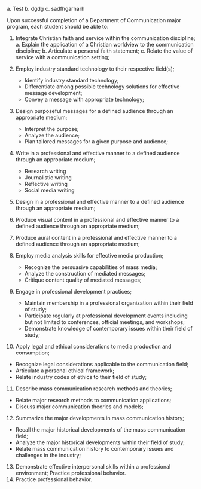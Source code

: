 a. Test
b. dgdg
c. sadfhgarharh

Upon successful completion of a Department of Communication major program, each student should be able to:

1. Integrate Christian faith and service within the communication discipline;
  a. Explain the application of a Christian worldview to the communication discipline;
  b. Articulate a personal faith statement;
  c. Relate the value of service with a communication setting;
   
2. Employ industry standard technology to their respective field(s);
   * Identify industry standard technology;
   * Differentiate among possible technology solutions for effective message development;
   * Convey a message with appropriate technology;

3. Design purposeful messages for a defined audience through an appropriate medium;
   * Interpret the purpose;
   * Analyze the audience;
   * Plan tailored messages for a given purpose and audience;

4. Write in a professional and effective manner to a defined audience through an appropriate medium;
   * Research writing
   * Journalistic writing
   * Reflective writing
   * Social media writing

5. Design in a professional and effective manner to a defined audience through an appropriate medium;

6. Produce visual content in a professional and effective manner to a defined audience through an appropriate medium;

7. Produce aural content in a professional and effective manner to a defined audience through an appropriate medium;

8. Employ media analysis skills for effective media production;
   * Recognize the persuasive capabilities of mass media;
   * Analyze the construction of mediated messages;
   * Critique content quality of mediated messages;

9. Engage in professional development practices;
   * Maintain membership in a professional organization within their field of study;
   * Participate regularly at professional development events including but not limited to conferences, official meetings, and workshops;
   * Demonstrate knowledge of contemporary issues within their field of study;

10. Apply legal and ethical considerations to media production and consumption;
   * Recognize legal considerations applicable to the communication field;
   * Articulate a personal ethical framework;
   * Relate industry codes of ethics to their field of study;

11. Describe mass communication research methods and theories;
   * Relate major research methods to communication applications;
   * Discuss major communication theories and models;

12. Summarize the major developments in mass communication history;
   * Recall the major historical developments of the mass communication field;
   * Analyze the major historical developments within their field of study;
   * Relate mass communication history to contemporary issues and challenges in the industry;

13. Demonstrate effective interpersonal skills within a professional environment; Practice professional behavior.
14. Practice professional behavior.
